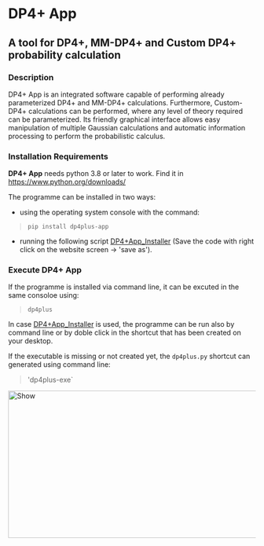 # DP4+ App
## A tool for DP4+, MM-DP4+ and Custom DP4+ probability calculation

### Description
DP4+ App is an integrated software capable of performing already parameterized DP4+ and MM-DP4+ calculations. Furthermore, Custom-DP4+ calculations can be performed, where any level of theory required can be parameterized. Its friendly graphical interface allows easy manipulation of multiple Gaussian calculations and automatic information processing to perform the probabilistic calculus.

### Installation Requirements 
**DP4+ App** needs python 3.8 or later to work. Find it in <https://www.python.org/downloads/>

The programme can be installed in two ways:
* using the operating system console with the command: 
> `pip install dp4plus-app` 

* running the following script [DP4+App_Installer](https://raw.githubusercontent.com/RosarioCCLab/DP4plus-App/main/dp4plus-installer.py) (Save the code with right click on the website screen -> 'save as').

### Execute DP4+ App

If the programme is installed via command line, it can be excuted in the same consoloe using: 
> `dp4plus`

In case [DP4+App_Installer](https://raw.githubusercontent.com/RosarioCCLab/DP4plus-App/main/dp4plus-installer.py) is used, the programme can be run also by command line or by doble click in the shortcut that has been created on your desktop.

If the executable is missing or not created yet, the `dp4plus.py` shortcut can generated using command line: 
> 'dp4plus-exe`



>> <picture>
 <img alt="Show" src="https://user-images.githubusercontent.com/101136961/210242460-2b028889-9d12-41f9-8323-c672cf0d092c.png" width="704" height="300"/>
</picture>
